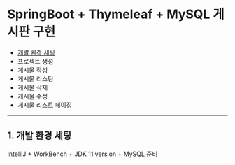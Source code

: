 # SpringBoot + Thymeleaf + MySQL 게시판 구현

- [개발 환경 세팅](https://github.com/akakss225/SpringBootMVC1/blob/main/README.md#1-%EA%B0%9C%EB%B0%9C-%ED%99%98%EA%B2%BD-%EC%84%B8%ED%8C%85)
- 프로젝트 생성
- 게시물 작성
- 게시물 리스팅
- 게시물 삭제
- 게시물 수정
- 게시물 리스트 페이징

<hr>

## 1. 개발 환경 세팅

IntelliJ + WorkBench + JDK 11 version + MySQL 준비
